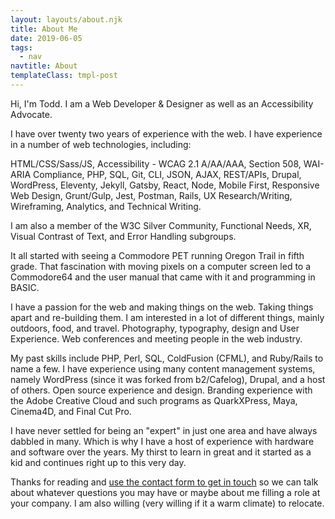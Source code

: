 ```yaml
---
layout: layouts/about.njk
title: About Me
date: 2019-06-05
tags:
  - nav
navtitle: About
templateClass: tmpl-post
---
```


Hi, I'm Todd. I am a Web Developer &amp; Designer as well as an Accessibility Advocate.

I have over twenty two years of experience with the web. I have experience in a number of web technologies, including:

HTML/CSS/Sass/JS, Accessibility - WCAG 2.1 A/AA/AAA, Section 508, WAI-ARIA Compliance, PHP, SQL, Git, CLI, JSON, AJAX, REST/APIs, Drupal, WordPress, Eleventy, Jekyll, Gatsby, React, Node, Mobile First, Responsive Web Design, Grunt/Gulp, Jest, Postman, Rails, UX Research/Writing, Wireframing, Analytics, and Technical Writing.

I am also a member of the W3C Silver Community, Functional Needs, XR, Visual Contrast of Text, and Error Handling subgroups.

It all started with seeing a Commodore PET running Oregon Trail in fifth grade. That fascination with moving pixels on a computer screen led to a Commodore64 and the user manual that came with it and programming in BASIC.

I have a passion for the web and making things on the web. Taking things apart and re-building them. I am interested in a lot of different things, mainly outdoors, food, and travel. Photography, typography, design and User Experience. Web conferences and meeting people in the web industry.

My past skills include PHP, Perl, SQL, ColdFusion (CFML), and Ruby/Rails to name a few. I have experience using many content management systems, namely WordPress (since it was forked from b2/Cafelog), Drupal, and a host of others. Open source experience and design. Branding experience with the Adobe Creative Cloud and such programs as QuarkXPress, Maya, Cinema4D, and Final Cut Pro.

I have never settled for being an "expert" in just one area and have always dabbled in many. Which is why I have a host of experience with hardware and software over the years. My thirst to learn in great and it started as a kid and continues right up to this very day.

Thanks for reading and [use the contact form to get in touch](https://toddl.dev/contact/) so we can talk about whatever questions you may have or maybe about me filling a role at your company. I am also willing (very willing if it a warm climate) to relocate.
